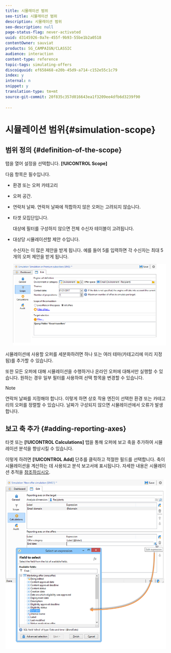 ```yaml
---
title: 시뮬레이션 범위
seo-title: 시뮬레이션 범위
description: 시뮬레이션 범위
seo-description: null
page-status-flag: never-activated
uuid: d3145926-0a7e-455f-9b93-55be1b2a0518
contentOwner: sauviat
products: SG_CAMPAIGN/CLASSIC
audience: interaction
content-type: reference
topic-tags: simulating-offers
discoiquuid: ef658468-e20b-45d9-a714-c152e55c1c79
index: y
internal: n
snippet: y
translation-type: tm+mt
source-git-commit: 20f835c357d016643ea1f3209ee4dfb6d3239f90

---
```



# 시뮬레이션 범위{#simulation-scope}

## 범위 정의 {#definition-of-the-scope}

탭을 열어 설정을 선택합니다. **[!UICONTROL Scope]**

다음 항목은 필수입니다.

* 환경 또는 오퍼 카테고리
* 오퍼 공간.
* 연락처 날짜. 연락처 날짜에 적합하지 않은 오퍼는 고려되지 않습니다.
* 타겟 모집단입니다.

   대상에 필터를 구성하지 않으면 전체 수신자 테이블이 고려됩니다.

* 대상당 시뮬레이션할 제안 수입니다.

   수신자는 이 많은 제안을 받게 됩니다. 예를 들어 5를 입력하면 각 수신자는 최대 5개의 오퍼 제안을 받게 됩니다.

   ![](assets/offer_simulation_009.png)

시뮬레이션에 사용할 오퍼를 세분화하려면 하나 또는 여러 테마(카테고리에 미리 지정됨)를 추가할 수 있습니다.

또한 모든 오퍼에 대해 시뮬레이션을 수행하거나 온라인 오퍼에 대해서만 실행할 수 있습니다. 원하는 경우 일부 필터를 사용하여 선택 항목을 변경할 수 있습니다.

>[!NOTE]
>
>연락처 날짜를 지정해야 합니다. 이렇게 하면 상호 작용 엔진이 선택한 환경 또는 카테고리의 오퍼를 정렬할 수 있습니다. 날짜가 구성되지 않으면 시뮬레이션에서 오류가 발생합니다.

## 보고 축 추가 {#adding-reporting-axes}

타겟 또는 **[!UICONTROL Calculations]** 탭을 통해 오퍼에 보고 축을 추가하여 시뮬레이션 분석을 향상시킬 수 있습니다.

이렇게 하려면 **[!UICONTROL Add]** 단추를 클릭하고 적절한 필드를 선택합니다. 축이 시뮬레이션을 계산하는 데 사용되고 분석 보고서에 표시됩니다. 자세한 내용은 시뮬레이션 추적을 [참조하십시오](../../interaction/using/simulation-tracking.md).

![](assets/offer_simulation_011.png)

